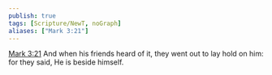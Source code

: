 ```yaml
---
publish: true
tags: [Scripture/NewT, noGraph]
aliases: ["Mark 3:21"]
---
```

[Mark 3:21](https://churchofjesuschrist.org/study/scriptures/nt/mark/3?lang=eng&id=p21#p21) And when his friends heard of it, they went out to lay hold on him: for they said, He is beside himself.
